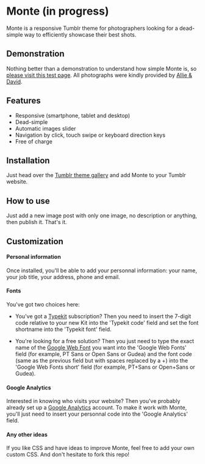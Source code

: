 Monte (in progress)
======

Monte is a responsive Tumblr theme for photographers looking for a dead-simple way to efficiently showcase their best shots.

## Demonstration

Nothing better than a demonstration to understand how simple Monte is, so [please visit this test page](http://monte-theme.tumblr.com). All photographs were kindly provided by 
[Allie & David](http://deathtothestockphoto.com).

## Features

- Responsive (smartphone, tablet and desktop)
- Dead-simple
- Automatic images slider
- Navigation by click, touch swipe or keyboard direction keys
- Free of charge

## Installation

Just head over the [Tumblr theme gallery]() and add Monte to your Tumblr website.

## How to use

Just add a new image post with only one image, no description or anything, then publish it. That's it.

## Customization

#### Personal information

Once installed, you'll be able to add your personnal information: your name, your job title, your address, phone and email.

#### Fonts

You've got two choices here:

- You've got a [Typekit](https://typekit.com/fonts) subscription? Then you need to insert the 7-digit code relative to your new Kit into the 'Typekit code' field and set the font shortname into the 'Typekit font' field.

- You're looking for a free solution? Then you just need to type the exact name of the [Google Web Font](http://www.google.com/fonts) you want into the 'Google Web Fonts' field (for example, PT Sans or Open Sans or Gudea) and the font code (same as the previous field but with spaces replaced by a +) into the 'Google Web Fonts short' field (for example, PT+Sans or Open+Sans or Gudea).

#### Google Analytics

Interested in knowing who visits your website? Then you've probably already set up a [Google Analytics](http://google.com/analytics/web/) account. To make it work with Monte, you'll just need to insert your personnal code into the 'Google Analytics' field.

#### Any other ideas

If you like CSS and have ideas to improve Monte, feel free to add your own custom CSS. 
And don't hesitate to fork this repo!
